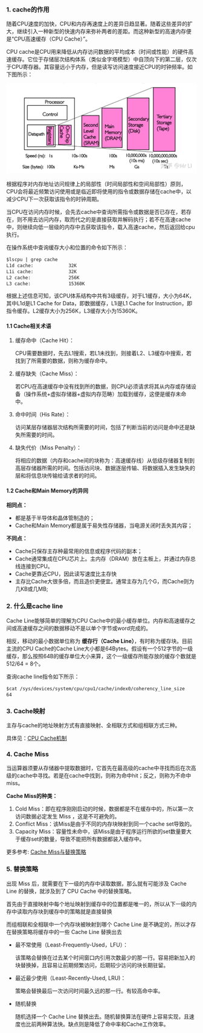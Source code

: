 ### 1. cache的作用
随着CPU速度的加快，CPU和内存再速度上的差异日趋显著。随着这些差异的扩大，继续引入一种新型的快速内存来弥补两者的差距。而这种新型的高速内存便是“CPU高速缓存（CPU Cache）”。

CPU cache是CPU用来降低从内存访问数据的平均成本（时间或性能）的硬件高速缓存。它位于存储层次结构体系（类似金字塔模型）中自顶向下的第二层，仅次于CPU寄存器。其容量远小于内存，但是读写访问速度接近CPU的时钟频率。如下图所示：

![](https://raw.githubusercontent.com/fengz63/picture/main/202108171435.jpg)

根据程序对内存地址访问规律上的局部性（时间局部性和空间局部性）原则，CPU会将最近频繁访问使用或是临近即将使用的指令或数据存储在cache中，以减少CPU下一次获取该指令的时钟周期。

当CPU在访问内存时候，会先去cache中查询所需指令或数据是否已存在，若存在，则不用去访问内存，取而代之的是直接获取并解码执行；若不在高速cache中，则继续向低一层级的内存中去获取该指令，载入高速cache，然后返回给cpu执行。

在操作系统中查询缓存大小和位置的命令如下所示：
```shell
$lscpu | grep cache
L1d cache:             32K
L1i cache:             32K
L2 cache:              256K
L3 cache:              15360K
```
根据上述信息可知，该CPU体系结构中共有3级缓存，对于L1缓存，大小为64K，其中L1d是L1 Cache for Data，即数据缓存，L1i是L1 Cache for Instruction，即指令缓存。L2缓存大小为256K，L3缓存大小为15360K。

#### 1.1 Cache相关术语
1. 缓存命中（Cache Hit）：

    CPU需要数据时，先去L1搜索，若L1未找到，则接着L2、L3缓存中搜索，若找到了所需要的数据，则称为缓存命中。

2. 缓存缺失（Cache Miss）：

    若CPU在高速缓存中没有找到所的数据，则CPU必须请求将其从内存或存储设备（操作系统+虚拟存储器+虚拟内存范畴）加载到缓存，这便是缓存未命中。

3. 命中时间（His Rate）：

    访问某层存储器层次结构所需要的时间，包括了判断当前的访问是命中还是缺失所需要的时间。

4. 缺失代价（Miss Penalty）：

    将相应的数据（内存和cache间的块称为：高速缓存线）从低级存储器复制到高层存储器所需的时间。包括访问块、数据逐层传输、将数据插入发生缺失的层和将信息块传输给请求者的时间。

#### 1.2 Cache和Main Memory的异同
**相同点：**

+ 都是基于半导体和晶体管制造的；
+ Cache和Main Memory都是属于易失性存储器，当电源关闭时丢失其内容；

**不同点：**

+ Cache只保存主存种最常用的信息或程序代码的副本；
+ Cache通常集成在CPU芯片上。主内存（DRAM）放在主板上，并通过内存总线连接到CPU。
+ Cache更靠近CPU，因此读写速度比主存快
+ 主存比Cache大很多倍，而且造价更便宜。通常主存为几个G，而Cache则为几KB或几MB;

### 2. 什么是cache line
Cache Line能够简单的理解为CPU Cache中的最小缓存单位。内存和高速缓存之间或高速缓存之间的数据移动不是以单个字节或word完成的。

相反，移动的最小数据单位称为 **缓存行（Cache Line）**，有时称为缓存块。目前主流的CPU Cache的Cache Line大小都是64Bytes。假设有一个512字节的一级缓存，那么按照64B的缓存单位大小来算，这个一级缓存所能存放的缓存个数就是512/64 = 8个。

查询cache line指令如下所示：
```shell
$cat /sys/devices/system/cpu/cpu1/cache/index0/coherency_line_size
64
```

### 3. Cache映射
主存与cache的地址映射方式有直接映射、全相联方式和组相联方式三种。

具体见：[CPU Cache机制](https://www.shangmayuan.com/a/716ee5808b0b45428fbacbf0.html)

### 4. Cache Miss
当运算器须要从存储器中提取数据时，它首先在最高级的cache中寻找而后在次高级的cache中寻找。若是在cache中找到，则称为命中hit；反之，则称为不命中miss。

**Cache Miss的种类：**

1. Cold Miss：即在程序刚刚启动的时候，数据都是不在缓存中的，所以第一次访问数据必定发生 Miss ，这是不可避免的。
2. Conflict Miss：该Miss是由于不同的内存块映射到同一个cache set导致的。
3. Capacity Miss：容量性未命中，该Miss是由于程序运行所欲的set数量要大于缓存set的数量，导致不能把所有数据都装入缓存中。

更多参考: [Cache Miss与替换策略](https://blog.csdn.net/weixin_43895356/article/details/116606807)

### 5. 替换策略
出现 Miss 后，就需要在下一级的内存中读取数据，那么就有可能涉及 Cache Line 的替换，就涉及到了 CPU Cache 中的替换策略。

首先由于直接映射中每个地址映射到缓存中的位置都是唯一的，所以从下一级的内存中读取内存块到缓存中的策略就是直接替换

而组相联和全相联中一个内存块被映射到哪个 Cache Line 是不确定的，所以才存在替换策略将缓存中的一些 Cache Line 替换出去

+ 最不常使用（Least-Frequently-Used，LFU）：

    该策略会替换在过去某个时间窗口内引用次数最少的那一行。容易把新加入的块替换掉，且容易让前期频繁访问，后期较少访问的块长期驻留。

+ 最近最少使用（Least-Recently-Used, LRU)：
    
    策略会替换最后一次访问时间最久远的那一行。有较高命中率。

+ 随机替换
    
    随机选择一个 Cache Line 替换出去。随机替换算法在硬件上容易实现，且速度也比前两种算法快。缺点则是降低了命中率和Cache工作效率。